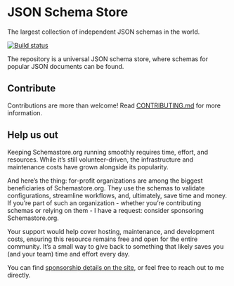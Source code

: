 # JSON Schema Store

The largest collection of independent JSON schemas in the world.

[![Build status](https://github.com/SchemaStore/schemastore/actions/workflows/nodejs.yml/badge.svg)](https://github.com/SchemaStore/schemastore/actions/workflows/nodejs.yml)

The repository is a universal JSON schema store, where schemas for popular JSON documents can be found.

## Contribute

Contributions are more than welcome! Read [CONTRIBUTING.md](./CONTRIBUTING.md) for more information.


## Help us out

Keeping Schemastore.org running smoothly requires time, effort, and resources. While it’s still volunteer-driven, the infrastructure and maintenance costs have grown alongside its popularity.

And here’s the thing: for-profit organizations are among the biggest beneficiaries of Schemastore.org. They use the schemas to validate configurations, streamline workflows, and, ultimately, save time and money. If you’re part of such an organization - whether you’re contributing schemas or relying on them - I have a request: consider sponsoring Schemastore.org.

Your support would help cover hosting, maintenance, and development costs, ensuring this resource remains free and open for the entire community. It’s a small way to give back to something that likely saves you (and your team) time and effort every day.

You can find [sponsorship details on the site]([url](https://github.com/sponsors/madskristensen)), or feel free to reach out to me directly.
